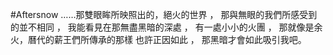 #Aftersnow
……那雙眼眸所映照出的，絕火的世界 ，
那與無眼的我們所感受到的並不相同 ，
我能看見在那無盡黑暗的深處 ，
有一處小小的火團 ，
那就像是余火，曆代的薪王們所傳承的那樣
也許正因如此 ，
那黑暗才會如此吸引我吧。
